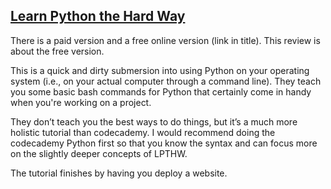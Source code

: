[Learn Python the Hard Way](http://learnpythonthehardway.org/book/)
------

There is a paid version and a free online version (link in title). This review is about the free version.

This is a quick and dirty submersion into using Python on your operating system (i.e., on your actual computer through a command line). They teach you some basic bash commands for Python that certainly come in handy when you're working on a project.

They don’t teach you the best ways to do things, but it’s a much more holistic tutorial than codecademy. I would recommend doing the codecademy Python first so that you know the syntax and can focus more on the slightly deeper concepts of LPTHW.

The tutorial finishes by having you deploy a website.
